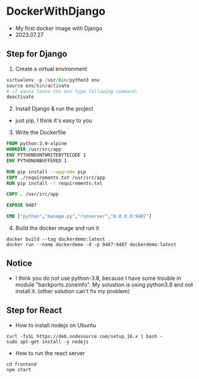 # DockerWithDjango
* My first docker image with Django
* 2023.07.27
## Step for Django

1. Create a virtual environment
```python
virtualenv -p /usr/bin/python3 env
source env/bin/activate
# if wanna leave the env type following command:
deactivate
```

2. Install Django & run the project
* just pip, I think it's easy to you

3. Write the Dockerfile

```Dockerfile
FROM python:3.9-alpine
WORKDIR /usr/src/app
ENV PYTHONDONTWRITEBYTECODE 1
ENV PYTHONUNBUFFERED 1

RUN pip install --upgrade pip
COPY ./requirements.txt /usr/src/app
RUN pip install -r requirements.txt

COPY . /usr/src/app

EXPOSE 9487

CMD ["python","manage.py","runserver","0.0.0.0:9487"]
```

4. Build the docker image and run it
```
docker build --tag dockerdemo:latest .
docker run --name dockerdemo -d -p 9487:9487 dockerdemo:latest
``` 

## Notice
* I think you do not use python-3.8, because I have some trouble in module "backports.zoneinfo". My solustion is using python3.9 and not install it. (other solution can't fix my problem)

## Step for React
* How to install nodejs on Ubuntu
```shell
curl -fsSL https://deb.nodesource.com/setup_16.x | bash - 
sudo apt-get install -y nodejs
```
* How to run the react server
```shell
cd frontend
npm start
```
